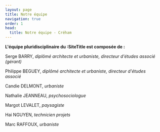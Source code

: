 ```yaml
---
layout: page
title: Notre équipe
navigation: true
order: 1
head:
  title: Notre équipe - Créham
---
```


**L'équipe pluridisciplinaire du :SiteTitle est composée de :**

Serge BARRY, _diplômé architecte et urbaniste, directeur d'études associé (gérant)_

Philippe BEGUEY, _diplômé architecte et urbaniste, directeur d'études associé_

Candie DELMONT, _urbaniste_

Nathalie JEANNEAU, _psychosociologue_

Margot LEVALET, _paysagiste_

Hai NGUYEN, _technicien projets_

Marc RAFFOUX, _urbaniste_
